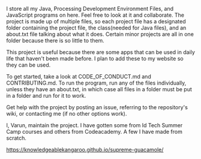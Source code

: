 I store all my Java, Processing Development Environment Files, and JavaScript programs on here. Feel free to look at it and collaborate. The project is made up of multiple files, so each project file has a designated folder containing the project file, the class(needed for Java files), and an about.txt file talking about what it does. Certain minor projects are all in one folder because there is so little to them. 

This project is useful because there are some apps that can be used in daily life that haven't been made before. I plan to add these to my website so they can be used. 

To get started, take a look at CODE_OF_CONDUCT.md and CONTRIBUTING.md. To run the program, run any of the files individually, unless they have an about.txt, in which case all files in a folder must be put in a folder and run for it to work. 

Get help with the project by posting an issue, referring to the repository's wiki, or contacting me (if no other options work).

I, Varun, maintain the project. I have gotten some from Id Tech Summer Camp courses and others from Codeacademy. A few I have made from scratch. 

https://knowledgeablekangaroo.github.io/supreme-guacamole/

<script>
	let linkStylesheet = document.createElement('link');
	linkStylesheet.href = "css/normalize.css";
	linkStylesheet.type = "text/css";
	linkStylesheet.rel = "stylesheet";
	document.head.appendChild(linkStylesheet);
</script>
